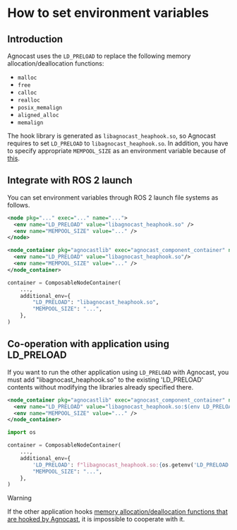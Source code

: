 # How to set environment variables

## Introduction

Agnocast uses the `LD_PRELOAD` to replace the following memory allocation/deallocation functions:

- `malloc`
- `free`
- `calloc`
- `realloc`
- `posix_memalign`
- `aligned_alloc`
- `memalign`

The hook library is generated as `libagnocast_heaphook.so`, so Agnocast requires to set `LD_PRELOAD` to `libagnocast_heaphook.so`. In addition, you have to specify appropriate `MEMPOOL_SIZE` as an environment variable because of [this](./shared_memory.md#how-virtual-addresses-are-decided).

## Integrate with ROS 2 launch

You can set environment variables through ROS 2 launch file systems as follows.

```xml
<node pkg="..." exec="..." name="...">
  <env name="LD_PRELOAD" value="libagnocast_heaphook.so" />
  <env name="MEMPOOL_SIZE" value="..." />
</node>
```

```xml
<node_container pkg="agnocastlib" exec="agnocast_component_container" name="...">
  <env name="LD_PRELOAD" value="libagnocast_heaphook.so"/>
  <env name="MEMPOOL_SIZE" value="..." />
</node_container>
```

```python
container = ComposableNodeContainer(
    ...,
    additional_env={
        "LD_PRELOAD": "libagnocast_heaphook.so",
        "MEMPOOL_SIZE": "...",
    },
)
```

## Co-operation with application using LD_PRELOAD

If you want to run the other application using `LD_PRELOAD` with Agnocast, you must add "libagnocast_heaphook.so" to the existing 'LD_PRELOAD' contents without modifying the libraries already specified there.

```xml
<node_container pkg="agnocastlib" exec="agnocast_component_container" name="...">
  <env name="LD_PRELOAD" value="libagnocast_heaphook.so:$(env LD_PRELOAD)" />
  <env name="MEMPOOL_SIZE" value="..." />
</node_container>
```

```python
import os

container = ComposableNodeContainer(
    ...,
    additional_env={
        'LD_PRELOAD': f"libagnocast_heaphook.so:{os.getenv('LD_PRELOAD')}",
        "MEMPOOL_SIZE": "...",
    },
)
```

> [!WARNING]
> If the other application hooks [memory allocation/deallocation functions that are hooked by Agnocast](#introduction), it is impossible to cooperate with it.
